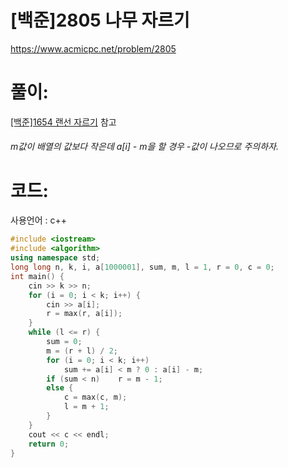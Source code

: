 # [백준]2805 나무 자르기

https://www.acmicpc.net/problem/2805

# 풀이:

[[백준]1654 랜선 자르기](https://jyukki97.github.io/blog/2020-02-26-1654/) 참고



###### m값이 배열의 값보다 작은데 a[i] - m을 할 경우 -값이 나오므로 주의하자.



# **코드:**

사용언어 : c++
```c++
#include <iostream>
#include <algorithm>
using namespace std;
long long n, k, i, a[1000001], sum, m, l = 1, r = 0, c = 0;
int main() {
	cin >> k >> n;
	for (i = 0; i < k; i++) {
		cin >> a[i];
		r = max(r, a[i]);
	}
	while (l <= r) {
		sum = 0;
		m = (r + l) / 2;
		for (i = 0; i < k; i++)
			sum += a[i] < m ? 0 : a[i] - m;
		if (sum < n)	r = m - 1;
		else {
			c = max(c, m);
			l = m + 1;
		}
	}
	cout << c << endl;
	return 0;
}

```

